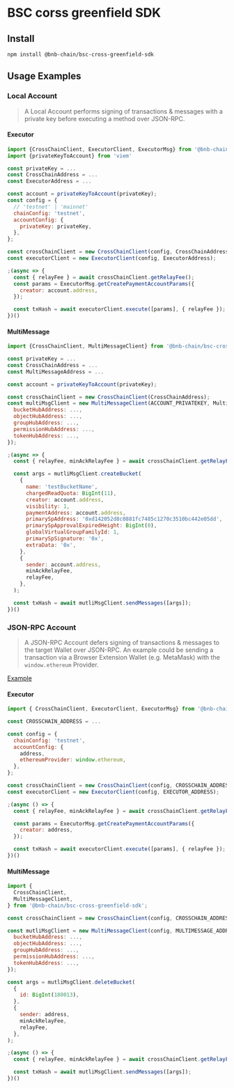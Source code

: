 # BSC corss greenfield SDK

## Install

```bash
npm install @bnb-chain/bsc-cross-greenfield-sdk
```

## Usage Examples

### Local Account

> A Local Account performs signing of transactions & messages with a private key before executing a method over JSON-RPC.

#### Executor

```js
import {CrossChainClient, ExecutorClient, ExecutorMsg} from '@bnb-chain/bsc-cross-greenfield-sdk'
import {privateKeyToAccount} from 'viem'

const privateKey = ...
const CrossChainAddress = ...
const ExecutorAddress = ...

const account = privateKeyToAccount(privateKey);
const config = {
  // 'testnet' | 'mainnet'
  chainConfig: 'testnet',
  accountConfig: {
    privateKey: privateKey,
  },
};

const crossChainClient = new CrossChainClient(config, CrossChainAddress);
const executorClient = new ExecutorClient(config, ExecutorAddress);

;(async => {
  const { relayFee } = await crossChainClient.getRelayFee();
  const params = ExecutorMsg.getCreatePaymentAccountParams({
    creator: account.address,
  });

  const txHash = await executorClient.execute([params], { relayFee });
})()
```

#### MultiMessage

```js
import {CrossChainClient, MultiMessageClient} from '@bnb-chain/bsc-cross-greenfield-sdk'

const privateKey = ...
const CrossChainAddress = ...
const MultiMessageAddress = ...

const account = privateKeyToAccount(privateKey);

const crossChainClient = new CrossChainClient(CrossChainAddress);
const multiMsgClient = new MultiMessageClient(ACCOUNT_PRIVATEKEY, MultiMessageAddress, {
  bucketHubAddress: ...,
  objectHubAddress: ...,
  groupHubAddress: ...,
  permissionHubAddress: ...,
  tokenHubAddress: ...,
});

;(async => {
  const { relayFee, minAckRelayFee } = await crossChainClient.getRelayFee();

  const args = mutliMsgClient.createBucket(
    {
      name: 'testBucketName',
      chargedReadQuota: BigInt(11),
      creator: account.address,
      visibility: 1,
      paymentAddress: account.address,
      primarySpAddress: '0xd142052d8c0881fc7485c1270c3510bc442e05dd',
      primarySpApprovalExpiredHeight: BigInt(0),
      globalVirtualGroupFamilyId: 1,
      primarySpSignature: '0x',
      extraData: '0x',
    },
    {
      sender: account.address,
      minAckRelayFee,
      relayFee,
    },
  );

  const txHash = await mutliMsgClient.sendMessages([args]);
})()
```

### JSON-RPC Account

> A JSON-RPC Account defers signing of transactions & messages to the target Wallet over JSON-RPC. An example could be sending a transaction via a Browser Extension Wallet (e.g. MetaMask) with the `window.ethereum` Provider.

[Example](https://github.com/bnb-chain/greenfield-js-sdk/blob/60bdc913abd9bbcf1053d01259d006744b4da6d5/examples/nextjs/src/components/cross/index.tsx)

#### Executor

```js
import { CrossChainClient, ExecutorClient, ExecutorMsg} from '@bnb-chain/bsc-cross-greenfield-sdk';

const CROSSCHAIN_ADDRESS = ...

const config = {
  chainConfig: 'testnet',
  accountConfig: {
    address,
    ethereumProvider: window.ethereum,
  },
};

const crossChainClient = new CrossChainClient(config, CROSSCHAIN_ADDRESS);
const executorClient = new ExecutorClient(config, EXECUTOR_ADDRESS);

;(async () => {
  const { relayFee, minAckRelayFee } = await crossChainClient.getRelayFee();

  const params = ExecutorMsg.getCreatePaymentAccountParams({
    creator: address,
  });

  const txHash = await executorClient.execute([params], { relayFee });
})()
```

#### MultiMessage

```js
import {
  CrossChainClient,
  MultiMessageClient,
} from '@bnb-chain/bsc-cross-greenfield-sdk';

const crossChainClient = new CrossChainClient(config, CROSSCHAIN_ADDRESS);

const mutliMsgClient = new MultiMessageClient(config, MULTIMESSAGE_ADDRESS, {
  bucketHubAddress: ...,
  objectHubAddress: ...,
  groupHubAddress: ...,
  permissionHubAddress: ...,
  tokenHubAddress: ...,
});

const args = mutliMsgClient.deleteBucket(
  {
    id: BigInt(180013),
  },
  {
    sender: address,
    minAckRelayFee,
    relayFee,
  },
);

;(async () => {
  const { relayFee, minAckRelayFee } = await crossChainClient.getRelayFee();

  const txHash = await mutliMsgClient.sendMessages([args]);
})()
```
